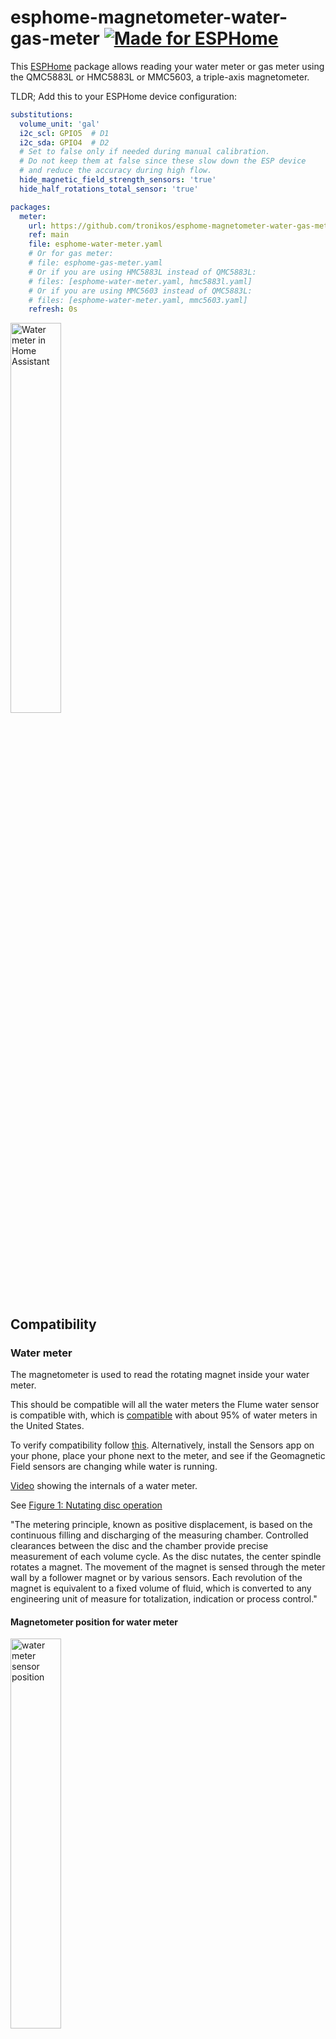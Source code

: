 # esphome-magnetometer-water-gas-meter [![Made for ESPHome](https://img.shields.io/badge/Made_for-ESPHome-black?logo=esphome)](https://esphome.io)

This [ESPHome](https://esphome.io) package allows reading your water meter or gas meter using the QMC5883L or HMC5883L or MMC5603, a triple-axis magnetometer.

TLDR; Add this to your ESPHome device configuration:

```yaml
substitutions:
  volume_unit: 'gal'
  i2c_scl: GPIO5  # D1
  i2c_sda: GPIO4  # D2
  # Set to false only if needed during manual calibration.
  # Do not keep them at false since these slow down the ESP device
  # and reduce the accuracy during high flow.
  hide_magnetic_field_strength_sensors: 'true'
  hide_half_rotations_total_sensor: 'true'

packages:
  meter:
    url: https://github.com/tronikos/esphome-magnetometer-water-gas-meter
    ref: main
    file: esphome-water-meter.yaml
    # Or for gas meter:
    # file: esphome-gas-meter.yaml
    # Or if you are using HMC5883L instead of QMC5883L:
    # files: [esphome-water-meter.yaml, hmc5883l.yaml]
    # Or if you are using MMC5603 instead of QMC5883L:
    # files: [esphome-water-meter.yaml, mmc5603.yaml]
    refresh: 0s
```

<img src="https://github.com/tronikos/esphome-magnetometer-water-gas-meter/assets/9987465/9363747e-ea4d-457b-b219-90f0192fcf8d" alt="Water meter in Home Assistant" width=40%>

## Compatibility

### Water meter

The magnetometer is used to read the rotating magnet inside your water meter.

This should be compatible will all the water meters the Flume water sensor is compatible with, which is [compatible](https://help.flumewater.com/en/articles/1618594-is-the-flume-device-compatible-with-all-water-meters) with about 95% of water meters in the United States.

To verify compatibility follow [this](https://help.flumewater.com/en/articles/1618594-is-the-flume-device-compatible-with-all-water-meters). Alternatively, install the Sensors app on your phone, place your phone next to the meter, and see if the Geomagnetic Field sensors are changing while water is running.

[Video](https://www.youtube.com/watch?v=M9nVkSZ6_H4) showing the internals of a water meter.

See [Figure 1: Nutating disc operation](https://www.instrumart.com/assets/RCDL-manual.pdf)

"The metering principle, known as positive displacement, is based on the continuous filling and discharging of the measuring
chamber. Controlled clearances between the disc and the chamber provide precise measurement of each volume cycle.
As the disc nutates, the center spindle rotates a magnet. The movement of the magnet is sensed through the meter wall
by a follower magnet or by various sensors. Each revolution of the magnet is equivalent to a fixed volume of fluid, which is
converted to any engineering unit of measure for totalization, indication or process control."

#### Magnetometer position for water meter

<img src="https://github.com/tronikos/esphome-magnetometer-water-gas-meter/assets/9987465/130f871c-dfd5-45e2-9837-b23bf8f545e7" alt="water meter sensor position" width=40%>

### Gas meter

The magnetometer is used to read the diaphragm that expands and contracts inside your gas meter.

This should be compatible with all diaphragm/bellows meters which are the most common type of gas meter, seen in almost all residential and small commercial installations.

To verify compatibility install the Sensors app on your phone, place your phone next to the meter, and see if the Geomagnetic Field sensors are changing while gas is running.

[Video](https://www.youtube.com/watch?v=WKlVmXe46w8) showing the internals of a gas meter.

#### Magnetometer position for gas meter

<img src="https://github.com/tronikos/esphome-magnetometer-water-gas-meter/assets/9987465/9d5a469f-6b92-442e-b2ec-e0e2b57eead3" alt="gas meter sensor position" width=40%>

## Hardware installation

### Parts

- ESP8266 or ESP32 with power adapter
  - I placed mine inside the garage
  - For high flow meters a dual core ESP32 is strongly preferred
- QMC5883L or HMC5883L or MMC5603 magnetometer
  - I placed mine in the water meter box 20ft away from the garage
- Ethernet cable
  - I used 32.8ft or 10m direct burial CAT6. A user has reported they successfully used 75ft or 22.9m direct burial CAT6.
  - CAT6 is preferred because of its lower capacitance. CAT5 50ft or 15m [should work](https://www.youtube.com/watch?v=6v1KZBRZRCI). For 100ft you will need an active terminator such as [LTC4311](https://www.youtube.com/watch?v=nhWPxO7jx_o).
  - Do not use thermostat wire, bell wire, or any other low voltage wire. You will have communication errors or instability. You really need to be using twisted pair cables with proper shielding and lower capacitance such as CAT6.
- Some way to weather proof the magnetometer. Some options:
  - Adhesive 4:1 heat shrink tubing (this is what I used)
  - Liquid electrical tape
  - Silicone sealant
  - Nail polish
  - Hot glue
- Some way to mount the magnetometer on the meter. Some options:
  - Cable zip tie (this is what I used)
  - Duct tape
- Conduit for the ethernet cable. Can be skipped if using direct burial ethernet cable.

### Wiring

QMC5883L | ESP8266
--- | ---
VCC | 5V
GND | GND
SCL | D1
SDA | D2

The ethernet cable has 4 twisted pairs of wires. Use any solid wire color for the 4 above pins. Tie the 4 white wires together with the GND solid wire. You might need to use a header pin for the GND. If you use a header pin cut the 5 GND wires shorter to avoid the ball of wires I had...

![magnetometer wiring](https://github.com/tronikos/esphome-magnetometer-water-gas-meter/assets/9987465/c7052171-eee1-44cb-90f4-76cad4e46334)
![magnetometer in adhesive heat shrink tubing](https://github.com/tronikos/esphome-magnetometer-water-gas-meter/assets/9987465/0ca8c738-63c2-4d38-ae35-42bb219b88d1)
![d1 mini wiring](https://github.com/tronikos/esphome-magnetometer-water-gas-meter/assets/9987465/b8c3df8d-8111-415b-aecc-64d9c5a290c1)
![d1 mini lego case](https://github.com/tronikos/esphome-magnetometer-water-gas-meter/assets/9987465/6d8d85a0-b00c-4db9-9484-3b345e73f848)
![driveway](https://github.com/tronikos/esphome-magnetometer-water-gas-meter/assets/9987465/69a47f3e-8d8f-4c2e-aec8-14cb729b48a4)

## Software installation

1. Setup **ESPHome**, if you don't have it already, by following [Getting Started with ESPHome and Home Assistant](https://esphome.io/guides/getting_started_hassio.html).
2. In the **ESPHome Dashboard** select **New device**, **Continue**, give a name: e.g. Water meter, **Next**, select device type based on the ESP chip used e.g. ESP8266.
3. In the **Configuration created!** page select **Skip** to skip installation for now until we make a few changes.
4. Select **Edit** on the created configuration e.g. water-meter.yaml.
5. Skip this step if you used an `esp32`. Change `esp8266` section to:

    ```yaml
    esp8266:
      board: d1_mini
      restore_from_flash: true

    preferences:
      flash_write_interval: 60min
    ```

6. Add the following (either at the beginning or the end of the file):

    ```yaml
    substitutions:
      # For water one of: CCF, ft³, gal, L, m³
      # For gas one of: CCF, ft³, m³
      # For better accuracy avoid using large units like CCF and m³.
      # You can always change the unit later in Home Assistant.
      volume_unit: 'gal'
      i2c_scl: GPIO5  # D1
      i2c_sda: GPIO4  # D2
      # Set to false only if needed during manual calibration.
      # Do not keep them at false since these slow down the ESP device
      # and reduce the accuracy during high flow.
      hide_magnetic_field_strength_sensors: 'true'
      hide_half_rotations_total_sensor: 'true'

    packages:
      meter:
        url: https://github.com/tronikos/esphome-magnetometer-water-gas-meter
        ref: main
        file: esphome-water-meter.yaml
        # Or for gas meter:
        # file: esphome-gas-meter.yaml
        # Or if you are using HMC5883L instead of QMC5883L:
        # files: [esphome-water-meter.yaml, hmc5883l.yaml]
        # Or if you are using MMC5603 instead of QMC5883L:
        # files: [esphome-water-meter.yaml, mmc5603.yaml]
        refresh: 0s
    ```

7. Change the values in the `substitutions` section based on your setting, e.g. if you have used different pins, or if you prefer a different unit.
8. Your configuration should now look something like the following:

    ```yaml
    substitutions:
      volume_unit: 'gal'
      i2c_scl: GPIO5  # D1
      i2c_sda: GPIO4  # D2
      # Set to false only if needed during manual calibration.
      # Do not keep them at false since these slow down the ESP device
      # and reduce the accuracy during high flow.
      hide_magnetic_field_strength_sensors: 'true'
      hide_half_rotations_total_sensor: 'true'

    packages:
      meter:
        url: https://github.com/tronikos/esphome-magnetometer-water-gas-meter
        ref: main
        file: esphome-water-meter.yaml
        # Or for gas meter:
        # file: esphome-gas-meter.yaml
        refresh: 0s

    esphome:
      name: water-meter
      friendly_name: Water meter

    esp8266:
      board: d1_mini
      restore_from_flash: true

    preferences:
      flash_write_interval: 60min

    # Enable logging
    logger:

    # Enable Home Assistant API
    api:
      encryption:
        key: "L8408egzTATPCBT1nzvFpqj4YlVERRO31+GyB/yjf4E="

    ota:
      - platform: esphome
        password: "d44ed9df293facf65e288062d5c7a5e7"

    wifi:
      ssid: !secret wifi_ssid
      password: !secret wifi_password

      # Enable fallback hotspot (captive portal) in case wifi connection fails
      ap:
        ssid: "water-meter Fallback Hotspot"
        password: "8cSGOshkb2Rw"

    captive_portal:
        
    ```

9. Select **Save** and then **Install**.
10. Only for the first install select **Plug into this computer**. For subsequent updates/installs you can install **Wirelessly**.
11. Select **Download project** to save a bin file.
12. Select **Open ESPHome Web**, **Connect**, **Install downloaded project**.
13. In the **Install your existing ESPHome project** page select **Choose File**, select the previously downloaded bin file, and select **Install**.
14. Home Assistant should auto-discover your new device.

## Calibration

### Magnetic field axis and thresholds

To calibrate these just run a light stream of water/gas and press the "Calibrate axis" button. After 5 seconds (configurable) the proper axis and thresholds should be set.
If not, check the device logs. You might have to lower the "Calibration minimal axis range".

Alternatively:

1. Temporarily set `hide_magnetic_field_strength_sensors: 'false'` to show the Magnetic Field Strength X, Y, and Z sensors in HA.
2. Run a light stream of water/gas.
3. Observe which axis changes the most and its range.
4. Set the axis and thresholds. e.g. if y axis ranges from min to max use:

    ```raw
    Axis = y
    Threshold lower = min + 0.25 * (max - min)
    Threshold upper = max - 0.25 * (max - min)
    ```

5. Set `hide_magnetic_field_strength_sensors: 'true'`.

### Volume per half rotation

This depends on your specific water/gas meter model and its size.

You can search for specifications of your specific water/gas meter and its size.

If you have the Flume water sensor you can use its lowest reported value. You can find it with:
`select min(min) from statistics_short_term, statistics_meta where statistics_meta.statistic_id = 'sensor.water_usage_current' and statistics_meta.id = metadata_id and min > 0;`

Alternatively:

1. Temporarily set `hide_half_rotations_total_sensor: 'false'` to show the "Half rotations total" sensor in HA.
2. Write it down and also write down the reading on your water/gas meter.
3. After a few hours or even days of regular water/gas usage, write down both of them again.
4. Set this to the result of: diff of readings in volume_unit divided by diff of half rotations.
5. Set `hide_half_rotations_total_sensor: 'true'`.

For water meters this defaults to `0.01008156 gal` which is for my 3/4" Badge Meter Model 35.
For gas meters this defaults to `0.125 ft³` which seems to be the most common in US.
If you have modified the `volume_unit` you have to manually convert this value.

### Temperature

Only supported if you are using a QMC5883L.
Place another temperature sensor next to the QMC5883L and adjust the temperature offset so that they match.

## Home Assistant Integration Examples

> **Disclaimer:** The following are advanced examples. You will need to adapt the entity IDs and thresholds to match your own setup and usage patterns.

### Leak Alert Automation

In `Settings > Devices & services > Helpers` I have created a template sensor: `sensor.water_meter_flow_minus_irrigation` with the following state template: `{{ max(0, states('sensor.water_meter_flow') | float - (0.3 if now().hour in range(7, 10) else 0)) }}`. My irrigation system consumes 0.28 gal/min between 7 to 9 am or 8 to 10 am depending on DST. You will need to adjust this to your irrigation system flow and times. If you don't have irrigation you can skip this and use `sensor.water_meter_flow` below.

In `Settings > Automations` I have created the following automation to get notified if water runs continuously for too long, which could indicate a leak. It has logic to allow for longer run times (like showers) if a bathroom light is on.

```yaml
# This automation is provided as an example.
# You MUST customize the following:
# - entity_id: sensor.water_meter_flow_minus_irrigation (or your main flow sensor)
# - The thresholds for flow rate (e.g., above: 1.7)
# - The durations for each trigger (e.g., for: minutes: 3)
# - The condition for exceptions (e.g., is_state('light.bathroom_upstairs_lights', 'off'))
# - The notification service (e.g., notify.all, notify.nikos_mobile)

alias: "Notify: water meter flow"
description: "Sends critical alerts if water is running for an extended period."
triggers:
  - trigger: numeric_state
    id: high_flow
    entity_id: sensor.water_meter_flow_minus_irrigation
    above: 1.7
    for:
      minutes: 3
  - trigger: numeric_state
    id: high_flow_bath_lights_on
    entity_id: sensor.water_meter_flow_minus_irrigation
    above: 1.7
    for:
      minutes: 8
  - trigger: numeric_state
    id: medium_flow
    entity_id: sensor.water_meter_flow_minus_irrigation
    above: 1
    for:
      minutes: 5
  - trigger: numeric_state
    id: medium_flow_bath_lights_on
    entity_id: sensor.water_meter_flow_minus_irrigation
    above: 1
    for:
      minutes: 10
  - trigger: numeric_state
    id: low_flow
    entity_id: sensor.water_meter_flow_minus_irrigation
    above: 0
    for:
      minutes: 15
  - trigger: numeric_state
    id: low_flow_bath_lights_on
    entity_id: sensor.water_meter_flow_minus_irrigation
    above: 0
    for:
      minutes: 20
actions:
  - variables:
      initial_duration_seconds: "{{ trigger.for.total_seconds() }}"
      alert_start_time: "{{ now() }}"
  - if:
      - condition: template
        value_template: >-
          {{ 'bath_lights_on' in trigger.id or
          is_state('light.bathroom_upstairs_lights', 'off') }}
    then:
      - repeat:
          until:
            - condition: numeric_state
              entity_id: sensor.water_meter_flow_minus_irrigation
              below: 0.001
          sequence:
            - action: notify.all
              data:
                title: "💧 Alert: Water Flow"
                message: >-
                  {% set time_since_alert_started = now() -
                  as_datetime(alert_start_time) %}

                  {% set total_duration_seconds = initial_duration_seconds +
                  time_since_alert_started.total_seconds() %}

                  Water flow is {{ states('sensor.water_meter_flow') | round(1)
                  }} gallons per minute.

                  Water has now been running for {{ (total_duration_seconds /
                  60) | round(0) }} minutes.
                data:
                  tag: water-flow-alert
                  push:
                    sound:
                      name: default
                      critical: 1
                      volume: 1
                  ttl: 0
                  priority: high
                  media_stream: alarm_stream_max
            - action: notify.nikos_mobile
              data:
                message: TTS
                data:
                  ttl: 0
                  priority: high
                  media_stream: alarm_stream_max
                  tts_text: Water flow alert
            - delay:
                seconds: 30
```

The group notifiers are defined in `/homeassistant/configuration.yaml`:

```yaml
notify:
  - platform: group
    name: nikos
    services:
      - service: persistent_notification
      - service: mobile_app_pixel_7a
      - service: mobile_app_le2125
  - platform: group
    name: nikos_mobile
    services:
      - service: mobile_app_pixel_7a
      - service: mobile_app_le2125
  - platform: group
    name: wife
    services:
      - service: mobile_app_wife_iphone
  - platform: group
    name: all
    services:
      - service: nikos
      - service: wife
      - service: google_assistant_sdk
      - service: alexa_media_garage_ecobee_switch
```

To find what thresholds and durations to use for your own water usage patterns, run this SQL query in the **SQLite Web** add-on with different `flow_threshold`:

```sql
-- This query calculates the longest continuous period the water meter was running each day,
-- based on a defined flow rate threshold. It includes special handling for a daily
-- "irrigation" window where the flow rate can be artificially reduced.

WITH variables AS (
  -- This is the main configuration block for the query.
  -- All user-adjustable parameters are defined here for easy modification.
  SELECT
    1.5 AS flow_threshold,          -- The flow rate (e.g., in GPM or L/min) above which the water is considered "running".
    0.3 AS irrigation_flow_reduction, -- The value to subtract from the flow rate during the irrigation window.
    '07:00' AS irrigation_start_time,  -- The start time of the daily irrigation window (HH:MM).
    '10:00' AS irrigation_end_time    -- The end time of the daily irrigation window (HH:MM).
),
all_corrected_states AS (
  -- Step 1: Get all states for the target sensor and create an "effective_state".
  -- This step applies the special logic for the irrigation window.
  SELECT
    state_id,
    old_state_id,
    last_updated_ts,
    CASE
      -- If the state's timestamp falls within the irrigation window, reduce its value.
      WHEN STRFTIME('%H:%M', last_updated_ts, 'unixepoch', 'localtime') BETWEEN (SELECT irrigation_start_time FROM variables) AND (SELECT irrigation_end_time FROM variables)
        THEN MAX(0, CAST(state AS REAL) - (SELECT irrigation_flow_reduction FROM variables)) -- Subtract the reduction, ensuring it doesn't go below zero.
      -- Otherwise, just use the state's normal value.
      ELSE CAST(state AS REAL)
    END AS effective_state
  FROM states
  WHERE
    -- Filter the states table to only include our specific water meter sensor.
    metadata_id = (
      SELECT metadata_id FROM states_meta WHERE entity_id = 'sensor.water_meter_flow'
    )
),
state_pairs AS (
  -- Step 2: Get the current state and the immediately preceding state on the same row.
  -- This is done by joining the table to itself using the old_state_id, which links each state to the previous one.
  SELECT
    current_state.last_updated_ts,
    current_state.effective_state AS effective_current_state,
    prev_state.effective_state AS effective_prev_state
  FROM
    all_corrected_states AS current_state
  JOIN
    all_corrected_states AS prev_state ON current_state.old_state_id = prev_state.state_id
),
run_events AS (
  -- Step 3: Analyze the state pairs to identify the exact moments a "run" starts or stops.
  -- A "run" is defined by the flow rate crossing the 'flow_threshold' defined in the variables.
  SELECT
    last_updated_ts,
    CASE
      -- A "start" event (1) is when the flow crosses *above* the threshold.
      WHEN effective_current_state > (SELECT flow_threshold FROM variables) AND effective_prev_state <= (SELECT flow_threshold FROM variables) THEN 1
      -- A "stop" event (-1) is when the flow crosses *below* or becomes equal to the threshold.
      WHEN effective_current_state <= (SELECT flow_threshold FROM variables) AND effective_prev_state > (SELECT flow_threshold FROM variables) THEN -1
      -- Otherwise, it's not a significant event.
      ELSE 0
    END AS event_type
  FROM state_pairs
),
run_periods AS (
  -- Step 4: Match up each "start" event with its corresponding "stop" event.
  -- This defines a complete, continuous run period.
  SELECT
    last_updated_ts AS start_time,
    -- For every start event, look forward in time to find the timestamp of the very next stop event.
    (
      SELECT MIN(e2.last_updated_ts)
      FROM run_events e2
      WHERE e2.last_updated_ts > e1.last_updated_ts AND e2.event_type = -1
    ) AS end_time
  FROM run_events e1
  -- We only care about the "start" events to begin our periods.
  WHERE e1.event_type = 1
),
daily_ranked_runs AS (
  -- Step 5: Calculate the duration of each run and rank them within each day.
  SELECT
    STRFTIME('%Y-%m-%d', start_time, 'unixepoch', 'localtime') AS run_day,
    (end_time - start_time) AS duration_seconds,
    start_time,
    end_time,
    -- The RANK() window function assigns a rank to each run (1 for the longest)
    -- within each day (PARTITION BY run_day).
    RANK() OVER (
      PARTITION BY STRFTIME('%Y-%m-%d', start_time, 'unixepoch', 'localtime')
      ORDER BY (end_time - start_time) DESC
    ) as rank_num
  FROM run_periods
  -- Ignore any runs that may not have a corresponding stop event (e.g., if the water is still running).
  WHERE end_time IS NOT NULL
)
-- Final Step: Select the longest run for each day and format the output for readability.
SELECT
  run_day,
  duration_seconds / 60 AS duration_minutes,
  DATETIME(start_time, 'unixepoch', 'localtime') AS run_start_time,
  DATETIME(end_time, 'unixepoch', 'localtime') AS run_end_time
-- Filter for only the top-ranked (longest) run for each day.
FROM daily_ranked_runs
WHERE rank_num = 1
-- Order the results with the most recent day first.
ORDER BY run_day DESC;
```

### Daily Usage Alert

This automation checks your total consumption at the end of the day and notifies you if it's unusually high (possible leak) or low (possible sensor issue).

First, create a **Utility Meter** helper in Home Assistant (`Settings > Devices & Services > Helpers`) to track the daily total from your `sensor.water_meter_total` entity.

```yaml
# This automation requires a Utility Meter helper, e.g., 'sensor.water_meter_daily_total',
# configured to track your main sensor's total volume with a daily cycle.
# You MUST customize the high/low thresholds and notification service.

alias: "Notify: Daily Water Usage"
description: "Alerts if daily water consumption is abnormally high or low."
triggers:
  - trigger: time
    at: "23:59:00"
conditions: []
actions:
  - if:
      - condition: numeric_state
        entity_id: sensor.water_meter_daily_total
        above: 150 # Adjust this to your typical high usage
    then:
      - action: notify.nikos # Change to your notification service
        data:
          title: High daily water usage
          message: >-
            Consumed {{ states('sensor.water_meter_daily_total') }} gal today.
            Is there a leak?
  - if:
      - condition: numeric_state
        entity_id: sensor.water_meter_daily_total
        below: 10 # Adjust this to your typical low usage
    then:
      - action: notify.nikos # Change to your notification service
        data:
          title: Low daily water usage
          message: >-
            Consumed {{ states('sensor.water_meter_daily_total') }} gal today.
            Do you need to reposition or recalibrate the sensor?
mode: single
```

## Troubleshooting

- **No data from sensors:**
  - Double-check your wiring. VCC, GND, SCL, and SDA must be correct.
  - Verify the I2C address of your sensor in the ESPHome logs.
  - Your cable might be too long or poor quality. Try a shorter, shielded cable.
- **Inaccurate readings:**
  - Recalibrate! Flow rate and totals depend entirely on correct calibration.
  - Ensure the sensor is mounted securely and hasn't shifted.
  - For high flow rates, an ESP8266 may not be able to keep up. Consider upgrading to an ESP32.
